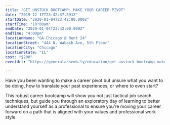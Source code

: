 ```yaml
---
title: "GET UNSTUCK BOOTCAMP: MAKE YOUR CAREER PIVOT"
date: "2019-12-17T23:42:37.591Z"
startDate: "2020-01-04T23:42:00.000Z"
startTime: "10:00am"
endDate: "2020-01-04T23:42:00.000Z"
endTime: "4:00pm"
locationName: "GA Chicago @ Rent 24"
locationStreet: "444 N. Wabash Ave, 5th Floor"
locationCity: "Chicago"
locationState: "IL"
cost: "$200"
eventUrl: "https://generalassemb.ly/education/get-unstuck-bootcamp-make-your-career-pivot/chicago/96333"

---
```


Have you been wanting to make a career pivot but unsure what you want to be doing, how to translate your past experiences, or where to even start?

This robust career bootcamp will show you not just tactical job search techniques, but guide you through an exploratory day of learning to better understand yourself as a professional to ensure you’re moving your career forward on a path that is aligned with your values and professional work style.


